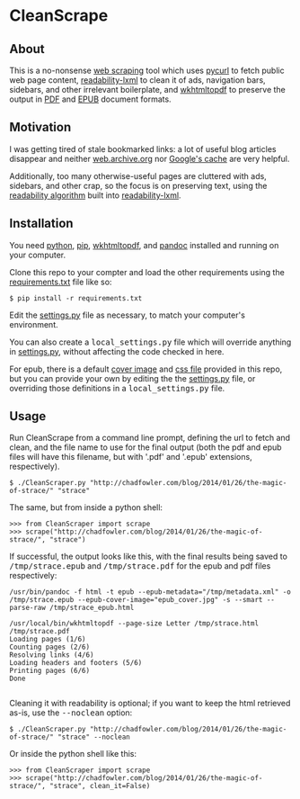# CleanScrape

## About

This is a no-nonsense [web scraping](https://en.wikipedia.org/wiki/Web_scraping) tool which uses [pycurl](https://pypi.python.org/pypi/pycurl/) to fetch public web page content, [readability-lxml](https://pypi.python.org/pypi/readability-lxml) to clean it of ads, navigation bars, sidebars, and other irrelevant boilerplate, and [wkhtmltopdf](http://wkhtmltopdf.org/) to preserve the output in [PDF](https://en.wikipedia.org/wiki/PDF) and [EPUB](http://en.wikipedia.org/wiki/EPUB) document formats.

## Motivation

I was getting tired of stale bookmarked links: a lot of useful blog articles disappear and neither [web.archive.org](http://archive.org/web/) nor [Google's cache](http://websearch.about.com/od/focusongoogle/qt/google-cache.htm) are very helpful.

Additionally, too many otherwise-useful pages are cluttered with ads, sidebars, and other crap, so the focus is on preserving text, using the [readability algorithm](http://stackoverflow.com/a/4240037) built into [readability-lxml](https://pypi.python.org/pypi/readability-lxml).

## Installation

You need [python](http://python.org/), [pip](http://www.pip-installer.org/en/latest/installing.html), [wkhtmltopdf](http://wkhtmltopdf.org/), and [pandoc](http://johnmacfarlane.net/pandoc/) installed and running on your computer.

Clone this repo to your compter and load the other requirements using the [requirements.txt](requirements.txt) file like so:

```
$ pip install -r requirements.txt
```

Edit the [settings.py](settings.py) file as necessary, to match your computer's environment.

You can also create a <tt>local_settings.py</tt> file which will override anything in [settings.py](settings.py), without affecting the code checked in here.

For epub, there is a default [cover image](epub_cover.jpg) and [css file](epub.css) provided in this repo, but you can provide your own by editing the the [settings.py](settings.py) file, or overriding those definitions in a <tt>local_settings.py</tt> file.

## Usage

Run CleanScrape from a command line prompt, defining the url to fetch and clean, and the file name to use for the final output (both the pdf and epub files will have this filename, but with '.pdf' and '.epub' extensions, respectively).

```
$ ./CleanScraper.py "http://chadfowler.com/blog/2014/01/26/the-magic-of-strace/" "strace"
```

The same, but from inside a python shell:

```
>>> from CleanScraper import scrape
>>> scrape("http://chadfowler.com/blog/2014/01/26/the-magic-of-strace/", "strace")                                          
```

If successful, the output looks like this, with the final results being saved to <tt>/tmp/strace.epub</tt> and <tt>/tmp/strace.pdf</tt> for the epub and pdf files respectively:

```
/usr/bin/pandoc -f html -t epub --epub-metadata="/tmp/metadata.xml" -o /tmp/strace.epub --epub-cover-image="epub_cover.jpg" -s --smart --parse-raw /tmp/strace_epub.html 

/usr/local/bin/wkhtmltopdf --page-size Letter /tmp/strace.html /tmp/strace.pdf
Loading pages (1/6)
Counting pages (2/6)                                               
Resolving links (4/6)                                                       
Loading headers and footers (5/6)                                           
Printing pages (6/6)
Done                                                                      
                                                           
```

Cleaning it with readability is optional; if you want to keep the html retrieved as-is, use the <tt>--noclean</tt> option:

```
$ ./CleanScraper.py "http://chadfowler.com/blog/2014/01/26/the-magic-of-strace/" "strace" --noclean
```

Or inside the python shell like this:

```
>>> from CleanScraper import scrape
>>> scrape("http://chadfowler.com/blog/2014/01/26/the-magic-of-strace/", "strace", clean_it=False)                                          
```


